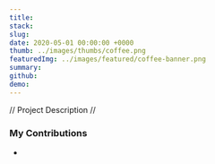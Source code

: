 ```yaml
---
title: 
stack: 
slug: 
date: 2020-05-01 00:00:00 +0000
thumb: ../images/thumbs/coffee.png
featuredImg: ../images/featured/coffee-banner.png
summary: 
github: 
demo: 
---
```


// Project Description //

### My Contributions
* 